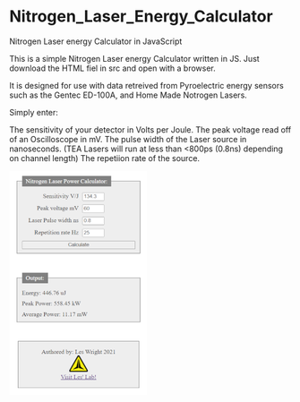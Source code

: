 # Nitrogen_Laser_Energy_Calculator
Nitrogen Laser energy Calculator in JavaScript

This is a simple Nitrogen Laser energy Calculator written in JS.
Just download the HTML fiel in src and open with a browser.

It is designed for use with data retreived from Pyroelectric energy sensors such  as the Gentec ED-100A, and Home Made Notrogen Lasers.

Simply enter:

The sensitivity of your detector in Volts per Joule. 
The peak voltage read off of an Oscilloscope in mV.
The pulse width of the Laser source in nanoseconds. (TEA Lasers will run at less than <800ps (0.8ns) depending on channel length)
The repetiion rate of the source.

![Screenshot](screenshot.png)

